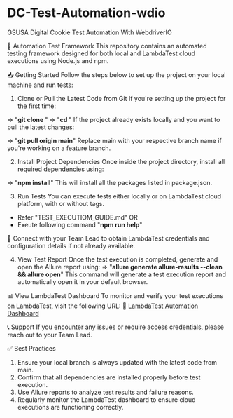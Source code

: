 # DC-Test-Automation-wdio

GSUSA Digital Cookie Test Automation With WebdriverIO

🧪 Automation Test Framework
This repository contains an automated testing framework designed for both local and LambdaTest cloud executions using Node.js and npm.

📥 Getting Started
Follow the steps below to set up the project on your local machine and run tests:

1. Clone or Pull the Latest Code from Git
   If you're setting up the project for the first time:

=> "**git clone <repository-url>**"
=> "**cd <project-directory>**"
If the project already exists locally and you want to pull the latest changes:

=> "**git pull origin main**"
Replace main with your respective branch name if you're working on a feature branch.

2. Install Project Dependencies
   Once inside the project directory, install all required dependencies using:

=> "**npm install**"
This will install all the packages listed in package.json.

3. Run Tests
   You can execute tests either locally or on LambdaTest cloud platform, with or without tags.

- Refer "TEST_EXECUTIOM_GUIDE.md"
  OR
- Exeute following command
  "**npm run help**"

🔐 Connect with your Team Lead to obtain LambdaTest credentials and configuration details if not already available.

4. View Test Report
   Once the test execution is completed, generate and open the Allure report using:
   => "**allure generate allure-results --clean && allure open**"
   This command will generate a test execution report and automatically open it in your default browser.

📊 View LambdaTest Dashboard
To monitor and verify your test executions on LambdaTest, visit the following URL:
🔗 [LambdaTest Automation Dashboard](https://automation.lambdatest.com/build?pageType=build)

📞 Support
If you encounter any issues or require access credentials, please reach out to your Team Lead.

✅ Best Practices

1. Ensure your local branch is always updated with the latest code from main.
2. Confirm that all dependencies are installed properly before test execution.
3. Use Allure reports to analyze test results and failure reasons.
4. Regularly monitor the LambdaTest dashboard to ensure cloud executions are functioning correctly.
